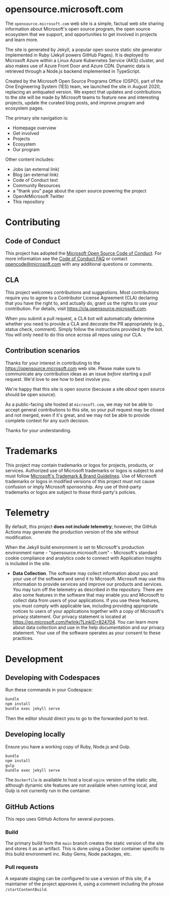 # opensource.microsoft.com

The `opensource.microsoft.com` web site is a simple, factual web site sharing information about Microsoft's
open source program, the open source ecosystem that we support, and opportunities to get involved in projects
and learn more.

The site is generated by Jekyll, a popular open source static site generator implemented in Ruby (Jekyll
powers GitHub Pages). It is deployed to Microsoft Azure within a Linux Azure Kubernetes Service (AKS) cluster,
and also makes use of Azure Front Door and Azure CDN. Dynamic data is retrieved through a Node.js backend 
implemented in TypeScript.

Created by the Microsoft Open Source Programs Office (OSPO), part of the One Engineering System (1ES) team,
we launched the site in August 2020, replacing an antiquated version. We expect that updates and contributions to
the site will be made by Microsoft teams to feature new and interesting projects, update the curated blog posts,
and improve program and ecosystem pages.


The primary site navigation is:

- Homepage overview
- Get involved
- Projects
- Ecosystem
- Our program

Other content includes:

- Jobs (an external link)
- Blog (an external link)
- Code of Conduct text
- Community Resources
- a "thank you" page about the open source powering the project
- OpenAtMicrosoft Twitter
- This repository

# Contributing

## Code of Conduct

This project has adopted the [Microsoft Open Source Code of Conduct](https://opensource.microsoft.com/codeofconduct/).
For more information see the [Code of Conduct FAQ](https://opensource.microsoft.com/codeofconduct/faq/) or
contact [opencode@microsoft.com](mailto:opencode@microsoft.com) with any additional questions or comments.

## CLA

This project welcomes contributions and suggestions.  Most contributions require you to agree to a
Contributor License Agreement (CLA) declaring that you have the right to, and actually do, grant us
the rights to use your contribution. For details, visit https://cla.opensource.microsoft.com.

When you submit a pull request, a CLA bot will automatically determine whether you need to provide
a CLA and decorate the PR appropriately (e.g., status check, comment). Simply follow the instructions
provided by the bot. You will only need to do this once across all repos using our CLA.

## Contribution scenarios

Thanks for your interest in contributing to the https://opensource.microsoft.com web site. Please make sure to 
communicate any contribution ideas as an issue _before_ starting a pull request. We'd love to see how to best involve you.

We're happy that this site is open source (because a site _about_ open source should be open source).

As a public-facing site hosted at `microsoft.com`, we may not be able to accept general contributions to this site, so your
pull request may be closed and not merged, even if it's great, and we may not be able to provide complete context for
any such decision.

Thanks for your understanding.

# Trademarks

This project may contain trademarks or logos for projects, products, or services. Authorized use of Microsoft 
trademarks or logos is subject to and must follow 
[Microsoft's Trademark & Brand Guidelines](https://www.microsoft.com/en-us/legal/intellectualproperty/trademarks/usage/general).
Use of Microsoft trademarks or logos in modified versions of this project must not cause confusion or imply Microsoft sponsorship.
Any use of third-party trademarks or logos are subject to those third-party's policies.

# Telemetry

By default, this project **does not include telemetry**; however, the GitHub Actions may generate the production version of the site without modification.

When the Jekyll build environment is set to Microsoft's production environment name - "opensource.microsoft.com" -
Microsoft's standard cookie compliance and analytics code to connect with Application Insights is included in the site.

* **Data Collection**. The software may collect information about you and your use of the software and send it to Microsoft. Microsoft may use this information to provide services and improve our products and services. You may turn off the telemetry as described in the repository. There are also some features in the software that may enable you and Microsoft to collect data from users of your applications. If you use these features, you must comply with applicable law, including providing appropriate notices to users of your applications together with a copy of Microsoft's privacy statement. Our privacy statement is located at https://go.microsoft.com/fwlink/?LinkID=824704. You can learn more about data collection and use in the help documentation and our privacy statement. Your use of the software operates as your consent to these practices.

# Development

## Developing with Codespaces

Run these commands in your Codespace:

```sh
bundle
npm install
bundle exec jekyll serve
```

Then the editor should direct you to go to the forwarded port to test.

## Developing locally

Ensure you have a working copy of Ruby, Node.js and Gulp.

```sh
bundle
npm install
gulp
bundle exec jekyll serve
```

The `Dockerfile` is available to host a local `nginx` version of the static site,
although dynamic site features are not available when running local, and Gulp is
not currently run in the container.

## GitHub Actions

This repo uses GitHub Actions for several purposes.

### Build

The primary build from the `main`
branch creates the static version of the site and stores it as an artifact. This is
done using a Docker container specific to this build environment inc. Ruby Gems,
Node packages, etc.

### Pull requests

A separate staging can be configured to use a version of this site, if
a maintainer of the project approves it, using a comment including
the phrase `/startContentBuild`.
